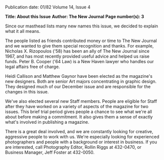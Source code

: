 Publication date: 01/82
Volume 14, Issue 4

**Title: About this Issue**
**Author: The New Journal**
**Page number(s): 3**

Since our masthead lists many new 
names this issue, we decided to 
explain what it all means. 

The people listed as friends 
contributed money or time to The 
New Journal and we wanted to give 
them special recognition and thanks. 
For example, Nicholas X. Rizopoulos 
('58) has been an ally of The New 
Journal since 1967, and has most 
recently provided useful advice and 
helped us raise funds. Peter B. 
Cooper ('64 Law) is a New Haven 
lawyer who handles our legal affairs 
free of charge. 

Heidi Callison and Matthew 
Gaynor have been elected as the 
magazine's new designers. Both are 
senior Art majors concentrating in 
graphic design. They designed much 
of our December issue and are 
responsible for the changes in this 
issue. 

We've also elected several new Staff 
members. People are eligible for Staff 
after they have worked on a variety 
of aspects of the magazine for two 
issues. This brief trial period gives 
people a chance to see what we're all 
about before making a commitment. 
It also gives them a sense of exactly 
what's involved in publishing a 
magazine. 

There is a great deal involved, and 
we are constantly looking for 
creative, aggressive people to work 
with us. We're especially looking for 
experienced photographers and 
people with a background or interest 
in business. If you are interested, call 
Photography Editor, Rollin Riggs at 
432-0470, or Business Manager, Jeff 
Foster at 432-0050.
